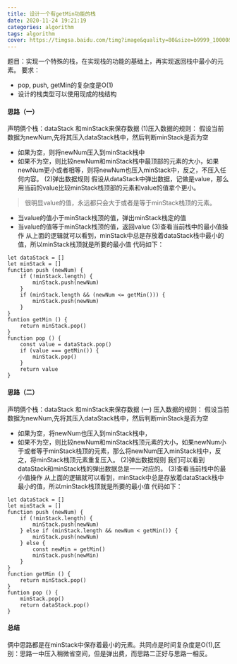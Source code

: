 ```yaml
---
title: 设计一个有getMin功能的栈
date: 2020-11-24 19:21:19
categories: algorithm
tags: algorithm
cover: https://timgsa.baidu.com/timg?image&quality=80&size=b9999_10000&sec=1606227010984&di=b2a32e7ed2ba652b313f84c44a6c7ca0&imgtype=0&src=http%3A%2F%2Fpic1.win4000.com%2Fwallpaper%2F6%2F586b4ea4d1ed5.jpg
---
```

题目：实现一个特殊的栈，在实现栈的功能的基础上，再实现返回栈中最小的元素。
要求：
+ pop, push, getMin的复杂度是O(1)
+ 设计的栈类型可以使用现成的栈结构

#### 思路（一）
声明俩个栈：dataStack 和minStack来保存数据
(1)压入数据的规则：
假设当前数据为newNum,先将其压入dataStack栈中，然后判断minStack是否为空
+ 如果为空，则将newNum压入到minStack栈中
+ 如果不为空，则比较newNum和minStack栈中最顶部的元素的大小，如果newNum更小或者相等，则将newNum也压入minStack中，反之，不压入任何内容。
(2)弹出数据规则
假设从dataStack中弹出数据，记做是value，那么用当前的value比较minStack栈顶部的元素和value的值拿个更小。
> 很明显value的值，永远都只会大于或者是等于minStack栈顶的元素。
+ 当value的值小于minStack栈顶的值，弹出minStack栈定的值
+ 当value的值等于minStack栈顶的值，返回value
(3)查看当前栈中的最小值操作
从上面的逻辑就可以看到，minStack中总是存放着dataStack栈中最小的值，所以minStack栈顶就是所要的最小值
代码如下：
```
let dataStack = []
let minStack = []
function push (newNum) {
    if (!minStack.length) {
        minStack.push(newNum)
    }
    if (minStack.length && (newNum <= getMin())) {
        minStack.push(newNum)
    }
}
funtion getMin () {
    return minStack.pop()
}
function pop () {
    const value = dataStack.pop()
    if (value === getMin()) {
        minStack.pop()
    }
    return value
}
```
#### 思路（二）
声明俩个栈：dataStack 和minStack来保存数据
(一) 压入数据的规则：
假设当前数据为newNum,先将其压入dataStack栈中，然后判断minStack是否为空
+ 如果为空，将newNum也压入到minStack栈中，
+ 如果不为空，则比较newNum和minStack栈顶元素的大小，如果newNum小于或者等于minStack栈顶的元素，那么将newNum压入minStack栈中，反之，将minStack栈顶元素重复压入。
(2)弹出数据规则
我们可以看到dataStack和minStack栈的弹出数据总是一一对应的。
(3)查看当前栈中的最小值操作
从上面的逻辑就可以看到，minStack中总是存放着dataStack栈中最小的值，所以minStack栈顶就是所要的最小值
代码如下：
```
let dataStack = []
let minStack = []
function push (newNum) {
    if (!minStack.length) {
        minStack.push(newNum)
    } else if (minStack.length && newNum < getMin()) {
        minStack.push(newNum)
    } else {
        const newMin = getMin()
        minStack.push(newMin)
    }
}
function getMin () {
    return minStack.pop()
}
funtion pop () {
    minStack.pop()
    return dataStack.pop()
}
```
#### 总结
俩中思路都是在minStack中保存着最小的元素。共同点是时间复杂度是O(1),区别：思路一中压入稍微省空间，但是弹出费，而思路二正好与思路一相反。
